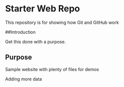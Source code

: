 # Starter Web Repo

This repository is for showing how Git and GitHub work

##Introduction

Get this done with a purpose.

## Purpose

Sample website with plenty of files for demos

Adding more data

